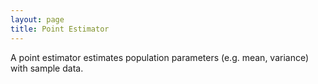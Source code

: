 ```yaml
---
layout: page
title: Point Estimator
---
```

A point estimator estimates population parameters (e.g. mean, variance) with sample data.